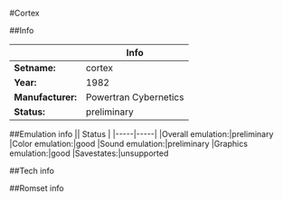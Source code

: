 #Cortex

##Info

||Info|
|-----|-----|
|**Setname:**|cortex
|**Year:**|1982
|**Manufacturer:**|Powertran Cybernetics
|**Status:**|preliminary

##Emulation info
|| Status |
|-----|-----|
|Overall emulation:|preliminary
|Color emulation:|good
|Sound emulation:|preliminary
|Graphics emulation:|good
|Savestates:|unsupported

##Tech info

##Romset info

<!--- START OF EDITED COMMENT DO NOT TOUCH TEXT ABOVE-->
